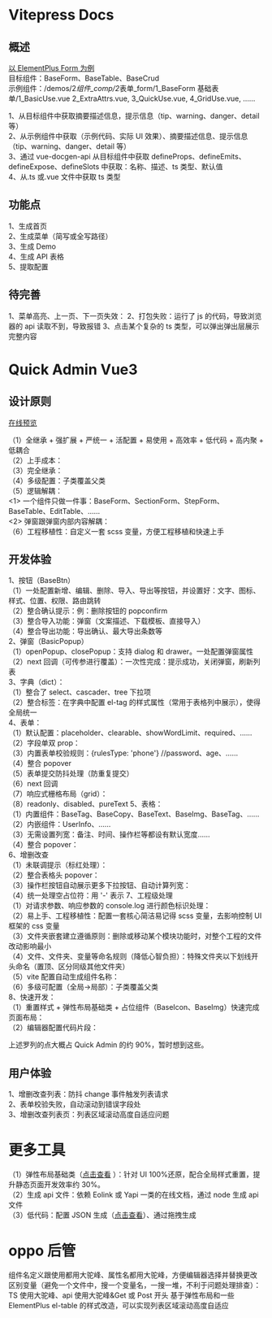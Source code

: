 # Vitepress Docs

## 概述

[以 ElementPlus Form 为例](https://element-plus.org/zh-CN/component/form.html)  
目标组件：BaseForm、BaseTable、BaseCrud  
示例组件：/demos/2*组件\_comp/2*表单\_form/1_BaseForm 基础表单/1_BasicUse.vue 2_ExtraAttrs.vue, 3_QuickUse.vue, 4_GridUse.vue, ……

1、从目标组件中获取摘要描述信息，提示信息（tip、warning、danger、detail 等）  
2、从示例组件中获取（示例代码、实际 UI 效果）、摘要描述信息、提示信息（tip、warning、danger、detail 等）  
3、通过 vue-docgen-api 从目标组件中获取 defineProps、defineEmits、defineExpose、defineSlots 中获取：名称、描述、ts 类型、默认值  
4、从.ts 或.vue 文件中获取 ts 类型

## 功能点

1、生成首页  
2、生成菜单（简写或全写路径）  
3、生成 Demo  
4、生成 API 表格  
5、提取配置

## 待完善

1、菜单高亮、上一页、下一页失效：
2、打包失败：运行了 js 的代码，导致浏览器的 api 读取不到，导致报错
3、点击某个复杂的 ts 类型，可以弹出弹出层展示完整内容

# Quick Admin Vue3

## 设计原则

[在线预览](https://1583187609.github.io/quick_admin/vue3/preview/#/test/3)

（1）全继承 + 强扩展 + 严统一 + 活配置 + 易使用 + 高效率 + 低代码 + 高内聚 + 低耦合  
（2）上手成本：  
（3）完全继承：  
（4）多级配置：子类覆盖父类  
（5）逻辑解耦：  
<1> 一个组件只做一件事：BaseForm、SectionForm、StepForm、BaseTable、EditTable、……  
<2> 弹窗跟弹窗内部内容解耦：  
（6）工程移植性：自定义一套 scss 变量，方便工程移植和快速上手

## 开发体验

1、按钮（BaseBtn）  
（1）一处配置新增、编辑、删除、导入、导出等按钮，并设置好：文字、图标、样式、位置、权限、路由跳转  
（2）整合确认提示：例：删除按钮的 popconfirm  
（3）整合导入功能：弹窗（文案描述、下载模板、直接导入）  
（4）整合导出功能：导出确认、最大导出条数等  
2、弹窗（BasicPopup）  
（1）openPopup、closePopup：支持 dialog 和 drawer。一处配置弹窗属性  
（2）next 回调（可传参进行覆盖）：一次性完成：提示成功，关闭弹窗，刷新列表  
3、字典（dict）：  
（1）整合了 select、cascader、tree 下拉项  
（2）整合标签：在字典中配置 el-tag 的样式属性（常用于表格列中展示），使得全局统一  
4、表单：  
（1）默认配置：placeholder、clearable、showWordLimit、required、……  
（2）字段单双 prop：  
（3）内置表单校验规则：{rulesType: 'phone'} //password、age、……  
（4）整合 popover  
（5）表单提交防抖处理（防重复提交）  
（6）next 回调  
（7）响应式栅格布局（grid）：  
（8）readonly、disabled、pureText
5、表格：  
（1）内置组件：BaseTag、BaseCopy、BaseText、BaseImg、BaseTag、……  
（2）内嵌组件：UserInfo、……  
（3）无需设置列宽：备注、时间、操作栏等都设有默认宽度……  
（4）整合 popover：  
6、增删改查  
（1）未联调提示（标红处理）：  
（2）整合表格头 popover：  
（3）操作栏按钮自动展示更多下拉按钮、自动计算列宽：  
（4）统一处理空占位符：用 '-' 表示
7、工程级处理  
（1）对请求参数、响应参数的 console.log 进行颜色标识处理：  
（2）易上手、工程移植性：配置一套核心简洁易记得 scss 变量，去影响控制 UI 框架的 css 变量  
（3）文件夹嵌套建立遵循原则：删除或移动某个模块功能时，对整个工程的文件改动影响最小  
（4）文件、文件夹、变量等命名规则（降低心智负担）：特殊文件夹以下划线开头命名（置顶、区分同级其他文件夹）  
（5）vite 配置自动生成组件名称：  
（6）多级可配置（全局->局部）：子类覆盖父类  
8、快速开发：  
（1）重置样式 + 弹性布局基础类 + 占位组件（BaseIcon、BaseImg）快速完成页面布局：  
（2）编辑器配置代码片段：

上述罗列的点大概占 Quick Admin 的约 90%，暂时想到这些。

## 用户体验

1、增删改查列表：防抖 change 事件触发列表请求  
2、表单校验失败，自动滚动到错误字段处  
3、增删改查列表页：列表区域滚动高度自适应问题

# 更多工具

（1）弹性布局基础类（[点击查看](https://1583187609.github.io/produce/flex-layout/) ）：针对 UI 100%还原，配合全局样式重置，提升静态页面开发效率约 30%。  
（2）生成 api 文件：依赖 Eolink 或 Yapi 一类的在线文档，通过 node 生成 api 文件  
（3）低代码：配置 JSON 生成（[点击查看](https://1583187609.github.io/quick_admin/vue3/preview/#/test/9)）、通过拖拽生成

# oppo 后管

组件名定义跟使用都用大驼峰、属性名都用大驼峰，方便编辑器选择并替换更改
区别变量（避免一个文件中，搜一个变量名，一搜一堆，不利于问题处理排查）：TS 使用大驼峰、api 使用大驼峰&Get 或 Post 开头
基于弹性布局和一些 ElementPlus el-table 的样式改造，可以实现列表区域滚动高度自适应
